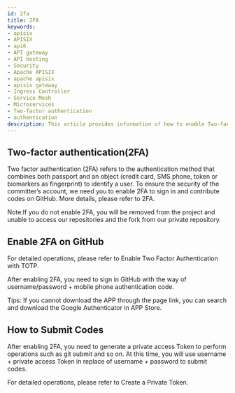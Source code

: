 ```yaml
---
id: 2fa
title: 2FA
keywords:
- apisix
- APISIX
- api6
- API gateway
- API hosting
- Security
- Apache APISIX
- apache apisix
- apisix gateway
- Ingress Controller
- Service Mesh
- Microservices
- Two-factor authentication
- authentication
description: This article provides information of how to enable Two-factor authentication(2FA) on GitHub. It consists of 3 parts, what is Two-factor authentication(2FA), how to enable 2FA on GitHub, and how to submit codes.
---
```


## Two-factor authentication(2FA)

Two factor authentication (2FA) refers to the authentication method that combines both passport and an object (credit card, SMS phone, token or biomarkers as fingerprint) to identify a user. To ensure the security of the committer’s account, we need you to enable 2FA to sign in and contribute codes on GitHub. More details, please refer to 2FA.

Note:If you do not enable 2FA, you will be removed from the project and unable to access our repositories and the fork from our private repository.

## Enable 2FA on GitHub

For detailed operations, please refer to Enable Two Factor Authentication with TOTP.

After enabling 2FA, you need to sign in GitHub with the way of username/password + mobile phone authentication code.

Tips: If you cannot download the APP through the page link, you can search and download the Google Authenticator in APP Store.

## How to Submit Codes

After enabling 2FA, you need to generate a private access Token to perform operations such as git submit and so on. At this time, you will use username + private access Token in replace of username + password to submit codes.

For detailed operations, please refer to Create a Private Token.
